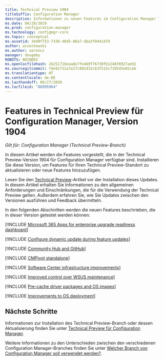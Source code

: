 ```yaml
---
title: Technical Preview 1904
titleSuffix: Configuration Manager
description: Informationen zu neuen Features im Configuration Manager Technical Preview-Branch, Version 1904.
ms.date: 04/29/2019
ms.prod: configuration-manager
ms.technology: configmgr-core
ms.topic: conceptual
ms.assetid: 34d0f753-7338-48d5-88a7-dba3f0441479
author: aczechowski
ms.author: aaroncz
manager: dougeby
ROBOTS: NOINDEX
ms.openlocfilehash: 2b25171beaa8e7fe469f76730fb124870927ae92
ms.sourcegitcommit: fde92731a7e27c892d32c63f515cf19545e02ceb
ms.translationtype: HT
ms.contentlocale: de-DE
ms.lasthandoff: 08/27/2020
ms.locfileid: "88995964"
---
```

# <a name="features-in-configuration-manager-technical-preview-version-1904"></a>Features in Technical Preview für Configuration Manager, Version 1904

*Gilt für: Configuration Manager (Technical Preview-Branch)*

In diesem Artikel werden die Features vorgestellt, die in der Technical Preview-Version 1904 für Configuration Manager verfügbar sind. Installieren Sie diese Version, um Features für Ihren Technical Preview-Standort zu aktualisieren oder neue Features hinzuzufügen.

Lesen Sie den [Technical Preview](../technical-preview.md)-Artikel vor der Installation dieses Updates. In diesem Artikel erhalten Sie Informationen zu den allgemeinen Anforderungen und Einschränkungen, die für die Verwendung der Technical Preview gelten. Außerdem erfahren Sie, wie Sie Updates zwischen den Versionen ausführen und Feedback übermitteln.

In den folgenden Abschnitten werden die neuen Features beschrieben, die in dieser Version getestet werden können:

<!-- [!INCLUDE [Example feature name](includes/1903/1234567.md)] -->

[!INCLUDE [Microsoft 365 Apps for enterprise upgrade readiness dashboard](includes/1904/4021125.md)]

[!INCLUDE [Configure dynamic update during feature updates](includes/1904/4062619.md)]

[!INCLUDE [Community Hub and GitHub](includes/1904/3555935.md)]
<!-- 3555935,3555936 -->

[!INCLUDE [CMPivot standalone](includes/1904/3555890.md)]

[!INCLUDE [Software Center infrastructure improvements](includes/1904/3555950.md)]

[!INCLUDE [Improved control over WSUS maintenance](includes/1904/4110109.md)]

[!INCLUDE [Pre-cache driver packages and OS images](includes/1904/4224642.md)]

[!INCLUDE [Improvements to OS deployment](includes/1904/2839943.md)]
<!-- 2839943,4447680 -->


<!-- ## Known issues -->

<!-- [!INCLUDE [Client health dashboard](includes/1903/known-issue-health.md)] -->

## <a name="next-steps"></a>Nächste Schritte

Informationen zur Installation des Technical Preview-Branch oder dessen Aktualisierung finden Sie unter [Technical Preview für Configuration Manager](../technical-preview.md).

Weitere Informationen zu den Unterschieden zwischen den verschiedenen Configuration Manager-Branches finden Sie unter [Welcher Branch von Configuration Manager soll verwendet werden?](../../understand/which-branch-should-i-use.md).
